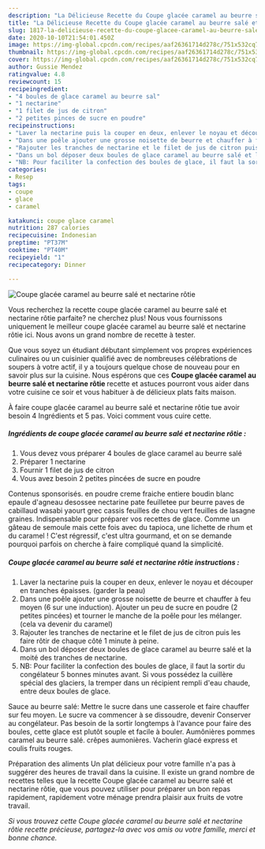 ```yaml
---
description: "La Délicieuse Recette du Coupe glacée caramel au beurre salé et nectarine rôtie"
title: "La Délicieuse Recette du Coupe glacée caramel au beurre salé et nectarine rôtie"
slug: 1817-la-delicieuse-recette-du-coupe-glacee-caramel-au-beurre-sale-et-nectarine-rotie
date: 2020-10-10T21:54:01.450Z
image: https://img-global.cpcdn.com/recipes/aaf26361714d278c/751x532cq70/coupe-glacee-caramel-au-beurre-sale-et-nectarine-rotie-photo-principale-de-la-recette.jpg
thumbnail: https://img-global.cpcdn.com/recipes/aaf26361714d278c/751x532cq70/coupe-glacee-caramel-au-beurre-sale-et-nectarine-rotie-photo-principale-de-la-recette.jpg
cover: https://img-global.cpcdn.com/recipes/aaf26361714d278c/751x532cq70/coupe-glacee-caramel-au-beurre-sale-et-nectarine-rotie-photo-principale-de-la-recette.jpg
author: Gussie Mendez
ratingvalue: 4.8
reviewcount: 15
recipeingredient:
- "4 boules de glace caramel au beurre sal"
- "1 nectarine"
- "1 filet de jus de citron"
- "2 petites pinces de sucre en poudre"
recipeinstructions:
- "Laver la nectarine puis la couper en deux, enlever le noyau et découper en tranches épaisses. (garder la peau)"
- "Dans une poêle ajouter une grosse noisette de beurre et chauffer à feu moyen (6 sur une induction). Ajouter un peu de sucre en poudre (2 petites pincées) et tourner le manche de la poêle pour les mélanger. (cela va devenir du caramel)"
- "Rajouter les tranches de nectarine et le filet de jus de citron puis les faire rôtir de chaque côté 1 minute à peine."
- "Dans un bol déposer deux boules de glace caramel au beurre salé et la moité des tranches de nectarine."
- "NB: Pour faciliter la confection des boules de glace, il faut la sortir du congélateur 5 bonnes minutes avant. Si vous possédez la cuillère spécial des glaciers, la tremper dans un récipient rempli d&#39;eau chaude, entre deux boules de glace."
categories:
- Resep
tags:
- coupe
- glace
- caramel

katakunci: coupe glace caramel 
nutrition: 287 calories
recipecuisine: Indonesian
preptime: "PT37M"
cooktime: "PT40M"
recipeyield: "1"
recipecategory: Dinner

---
```



![Coupe glacée caramel au beurre salé et nectarine rôtie](https://img-global.cpcdn.com/recipes/aaf26361714d278c/751x532cq70/coupe-glacee-caramel-au-beurre-sale-et-nectarine-rotie-photo-principale-de-la-recette.jpg)

Vous recherchez la recette coupe glacée caramel au beurre salé et nectarine rôtie parfaite? ne cherchez plus! Nous vous fournissons uniquement le meilleur coupe glacée caramel au beurre salé et nectarine rôtie ici. Nous avons un grand nombre de recette à tester.

Que vous soyez un étudiant débutant simplement vos propres expériences culinaires ou un cuisinier qualifié avec de nombreuses célébrations de soupers à votre actif, il y a toujours quelque chose de nouveau pour en savoir plus sur la cuisine. Nous espérons que ces <strong> Coupe glacée caramel au beurre salé et nectarine rôtie </strong> recette et astuces pourront vous aider dans votre cuisine ce soir et vous habituer à de délicieux plats faits maison.

<!--inarticleads1-->

À faire coupe glacée caramel au beurre salé et nectarine rôtie tue avoir besoin 4 Ingrédients et 5 pas. Voici comment vous cuire cette.

##### Ingrédients de coupe glacée caramel au beurre salé et nectarine rôtie :

1. Vous devez vous préparer 4 boules de glace caramel au beurre salé
1. Préparer 1 nectarine
1. Fournir 1 filet de jus de citron
1. Vous avez besoin 2 petites pincées de sucre en poudre


Contenus sponsorisés. en poudre creme fraiche entiere boudin blanc epaule d&#39;agneau desossee nectarine pate feuilletee pur beurre paves de cabillaud wasabi yaourt grec cassis feuilles de chou vert feuilles de lasagne graines. Indispensable pour préparer vos recettes de glace. Comme un gâteau de semoule mais cette fois avec du tapioca, une lichette de rhum et du caramel ! C&#39;est régressif, c&#39;est ultra gourmand, et on se demande pourquoi parfois on cherche à faire compliqué quand la simplicité. 

<!--inarticleads2-->

##### Coupe glacée caramel au beurre salé et nectarine rôtie instructions :

1. Laver la nectarine puis la couper en deux, enlever le noyau et découper en tranches épaisses. (garder la peau)
1. Dans une poêle ajouter une grosse noisette de beurre et chauffer à feu moyen (6 sur une induction). Ajouter un peu de sucre en poudre (2 petites pincées) et tourner le manche de la poêle pour les mélanger. (cela va devenir du caramel)
1. Rajouter les tranches de nectarine et le filet de jus de citron puis les faire rôtir de chaque côté 1 minute à peine.
1. Dans un bol déposer deux boules de glace caramel au beurre salé et la moité des tranches de nectarine.
1. NB: Pour faciliter la confection des boules de glace, il faut la sortir du congélateur 5 bonnes minutes avant. Si vous possédez la cuillère spécial des glaciers, la tremper dans un récipient rempli d&#39;eau chaude, entre deux boules de glace.


Sauce au beurre salé: Mettre le sucre dans une casserole et faire chauffer sur feu moyen. Le sucre va commencer à se dissoudre, devenir Conserver au congélateur. Pas besoin de la sortir longtemps à l&#39;avance pour faire des boules, cette glace est plutôt souple et facile à bouler. Aumônières pommes caramel au beurre salé. crêpes aumonières. Vacherin glacé express et coulis fruits rouges. 

<!--inarticleads1-->

<p>
Préparation des aliments Un plat délicieux pour votre famille n'a pas à suggérer des heures de travail dans la cuisine. Il existe un grand nombre de recettes telles que la recette Coupe glacée caramel au beurre salé et nectarine rôtie, que vous pouvez utiliser pour préparer un bon repas rapidement, rapidement votre ménage prendra plaisir aux fruits de votre travail.
</p>

<p>
<i>Si vous trouvez cette Coupe glacée caramel au beurre salé et nectarine rôtie recette précieuse, partagez-la avec vos amis ou votre famille, merci et bonne chance.</i>
</p>
